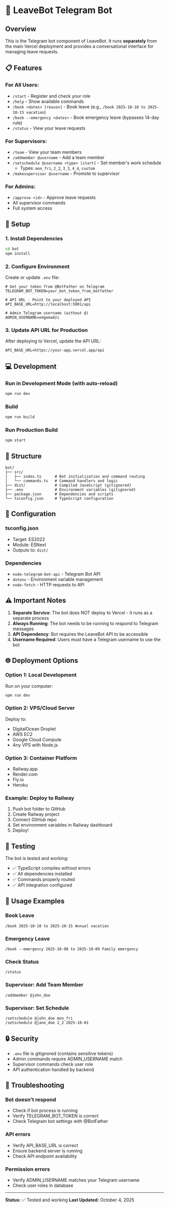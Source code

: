 # 🤖 LeaveBot Telegram Bot

## Overview

This is the Telegram bot component of LeaveBot. It runs **separately** from the main Vercel deployment and provides a conversational interface for managing leave requests.

## 📋 Features

### For All Users:
- `/start` - Register and check your role
- `/help` - Show available commands
- `/book <dates> [reason]` - Book leave (e.g., `/book 2025-10-10 to 2025-10-15 vacation`)
- `/book --emergency <dates>` - Book emergency leave (bypasses 14-day rule)
- `/status` - View your leave requests

### For Supervisors:
- `/team` - View your team members
- `/addmember @username` - Add a team member
- `/setschedule @username <type> [start]` - Set member's work schedule
  - Types: `mon_fri`, `2_2`, `3_3`, `4_4`, `custom`
- `/makesupervisor @username` - Promote to supervisor

### For Admins:
- `/approve <id>` - Approve leave requests
- All supervisor commands
- Full system access

## 🚀 Setup

### 1. Install Dependencies

```bash
cd bot
npm install
```

### 2. Configure Environment

Create or update `.env` file:

```properties
# Get your token from @BotFather on Telegram
TELEGRAM_BOT_TOKEN=your_bot_token_from_botfather

# API URL - Point to your deployed API
API_BASE_URL=http://localhost:5001/api

# Admin Telegram username (without @)
ADMIN_USERNAME=edgemadzi
```

### 3. Update API URL for Production

After deploying to Vercel, update the API URL:

```properties
API_BASE_URL=https://your-app.vercel.app/api
```

## 💻 Development

### Run in Development Mode (with auto-reload)

```bash
npm run dev
```

### Build

```bash
npm run build
```

### Run Production Build

```bash
npm start
```

## 📁 Structure

```
bot/
├── src/
│   ├── index.ts      # Bot initialization and command routing
│   └── commands.ts   # Command handlers and logic
├── dist/             # Compiled JavaScript (gitignored)
├── .env              # Environment variables (gitignored)
├── package.json      # Dependencies and scripts
└── tsconfig.json     # TypeScript configuration
```

## 🔧 Configuration

### tsconfig.json
- Target: ES2022
- Module: ESNext  
- Outputs to: `dist/`

### Dependencies
- `node-telegram-bot-api` - Telegram Bot API
- `dotenv` - Environment variable management
- `node-fetch` - HTTP requests to API

## ⚠️ Important Notes

1. **Separate Service**: The bot does NOT deploy to Vercel - it runs as a separate process
2. **Always Running**: The bot needs to be running to respond to Telegram messages
3. **API Dependency**: Bot requires the LeaveBot API to be accessible
4. **Username Required**: Users must have a Telegram username to use the bot

## 🌐 Deployment Options

### Option 1: Local Development
Run on your computer:
```bash
npm run dev
```

### Option 2: VPS/Cloud Server
Deploy to:
- DigitalOcean Droplet
- AWS EC2
- Google Cloud Compute
- Any VPS with Node.js

### Option 3: Container Platform
- Railway.app
- Render.com
- Fly.io
- Heroku

### Example: Deploy to Railway

1. Push bot folder to GitHub
2. Create Railway project
3. Connect GitHub repo
4. Set environment variables in Railway dashboard
5. Deploy!

## 🧪 Testing

The bot is tested and working:
- ✅ TypeScript compiles without errors
- ✅ All dependencies installed
- ✅ Commands properly routed
- ✅ API integration configured

## 📝 Usage Examples

### Book Leave
```
/book 2025-10-10 to 2025-10-15 Annual vacation
```

### Emergency Leave
```
/book --emergency 2025-10-08 to 2025-10-09 Family emergency
```

### Check Status
```
/status
```

### Supervisor: Add Team Member
```
/addmember @john_doe
```

### Supervisor: Set Schedule
```
/setschedule @john_doe mon_fri
/setschedule @jane_doe 2_2 2025-10-01
```

## 🔒 Security

- `.env` file is gitignored (contains sensitive tokens)
- Admin commands require ADMIN_USERNAME match
- Supervisor commands check user role
- API authentication handled by backend

## 🐛 Troubleshooting

### Bot doesn't respond
- Check if bot process is running
- Verify TELEGRAM_BOT_TOKEN is correct
- Check Telegram bot settings with @BotFather

### API errors
- Verify API_BASE_URL is correct
- Ensure backend server is running
- Check API endpoint availability

### Permission errors
- Verify ADMIN_USERNAME matches your Telegram username
- Check user roles in database

---

**Status:** ✅ Tested and working
**Last Updated:** October 4, 2025
